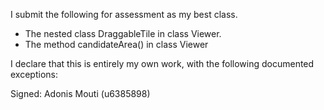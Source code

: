 I submit the following for assessment as my best class.

* The nested class DraggableTile in class Viewer.
* The method candidateArea() in class Viewer

I declare that this is entirely my own work, with the following documented exceptions:

Signed: Adonis Mouti (u6385898)
